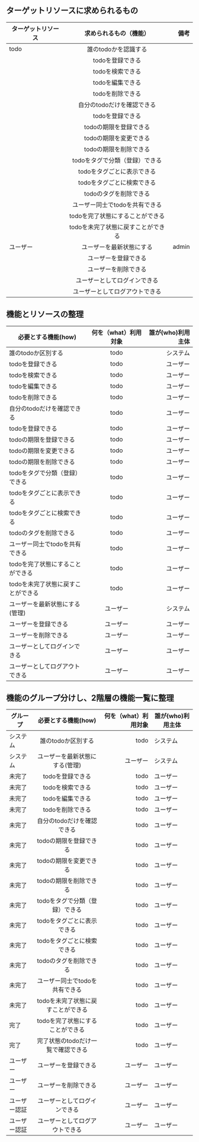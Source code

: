 ## ターゲットリソースに求められるもの
| ターゲットリソース | 求められるもの（機能） | 備考 |
| ------------------ | :----------------------------: | -------------------------: |
| todo | 誰のtodoかを認識する |  |
|  | todoを登録できる |  |
|  | todoを検索できる |  |
|  | todoを編集できる |  |
|  | todoを削除できる |  |
|  | 自分のtodoだけを確認できる |  |
|  | todoを登録できる |  |
|  | todoの期限を登録できる |  |
|  | todoの期限を変更できる |  |
|  | todoの期限を削除できる |  |
|  | todoをタグで分類（登録）できる |  |
|  | todoをタグごとに表示できる |  |
|  | todoをタグごとに検索できる |  |
|  | todoのタグを削除できる |  |
|  | ユーザー同士でtodoを共有できる |  |
|  | todoを完了状態にすることができる |  |
|  | todoを未完了状態に戻すことができる |  |
| ユーザー | ユーザーを最新状態にする | admin |
|  | ユーザーを登録できる |  |
|  | ユーザーを削除できる |  |
|  | ユーザーとしてログインできる |  |
|  | ユーザーとしてログアウトできる |  |

## 機能とリソースの整理

| 必要とする機能(how) | 何を（what）利用対象 | 誰が(who)利用主体 |
| ------------------ | :----------------------------: | -------------------------: |
| 誰のtodoか区別する | todo | システム |
| todoを登録できる | todo |  ユーザー |
| todoを検索できる | todo |  ユーザー |
| todoを編集できる | todo |  ユーザー |
| todoを削除できる | todo |  ユーザー |
| 自分のtodoだけを確認できる | todo | ユーザー |
| todoを登録できる | todo | ユーザー |
| todoの期限を登録できる | todo | ユーザー |
| todoの期限を変更できる | todo | ユーザー |
| todoの期限を削除できる | todo | ユーザー |
| todoをタグで分類（登録）できる | todo | ユーザー |
| todoをタグごとに表示できる | todo | ユーザー |
| todoをタグごとに検索できる | todo | ユーザー |
| todoのタグを削除できる | todo | ユーザー |
| ユーザー同士でtodoを共有できる | todo | ユーザー |
| todoを完了状態にすることができる | todo | ユーザー |
| todoを未完了状態に戻すことができる | todo | ユーザー |
| ユーザーを最新状態にする(管理) | ユーザー | システム |
| ユーザーを登録できる | ユーザー | ユーザー |
| ユーザーを削除できる | ユーザー | ユーザー |
| ユーザーとしてログインできる | ユーザー | ユーザー |
| ユーザーとしてログアウトできる | ユーザー | ユーザー |

## 機能のグループ分けし、2階層の機能一覧に整理

| グループ| 必要とする機能(how) | 何を（what）利用対象 | 誰が(who)利用主体 |
|  ------------------ | :----------------------------: | -------------------------: | ------------ |
| システム | 誰のtodoか区別する | todo | システム |
| システム | ユーザーを最新状態にする(管理) | ユーザー | システム |
| 未完了 | todoを登録できる | todo |  ユーザー |
| 未完了 | todoを検索できる | todo |  ユーザー |
| 未完了 | todoを編集できる | todo |  ユーザー |
| 未完了 | todoを削除できる | todo |  ユーザー |
| 未完了 | 自分のtodoだけを確認できる | todo | ユーザー |
| 未完了 | todoの期限を登録できる | todo | ユーザー |
| 未完了 | todoの期限を変更できる | todo | ユーザー |
| 未完了 | todoの期限を削除できる | todo | ユーザー |
| 未完了 | todoをタグで分類（登録）できる | todo | ユーザー |
| 未完了 | todoをタグごとに表示できる | todo | ユーザー |
| 未完了 | todoをタグごとに検索できる | todo | ユーザー |
| 未完了 | todoのタグを削除できる | todo | ユーザー |
| 未完了 | ユーザー同士でtodoを共有できる | todo | ユーザー |
| 未完了 | todoを未完了状態に戻すことができる | todo | ユーザー |
| 完了 | todoを完了状態にすることができる | todo | ユーザー |
| 完了 | 完了状態のtodoだけ一覧で確認できる | todo | ユーザー |
| ユーザー | ユーザーを登録できる | ユーザー | ユーザー |
| ユーザー | ユーザーを削除できる | ユーザー | ユーザー |
| ユーザー認証 | ユーザーとしてログインできる | ユーザー | ユーザー |
| ユーザー認証 | ユーザーとしてログアウトできる | ユーザー | ユーザー |